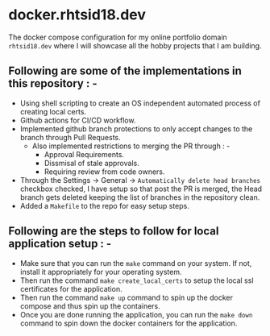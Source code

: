 # docker.rhtsid18.dev
The docker compose configuration for my online portfolio domain `rhtsid18.dev` where I will showcase all the hobby projects that I am building.

## Following are some of the implementations in this repository : -
- Using shell scripting to create an OS independent automated process of creating local certs.
- Github actions for CI/CD workflow.
- Implemented github branch protections to only accept changes to the branch through Pull Requests.
	- Also implemented restrictions to merging the PR through : -
		- Approval Requirements.
		- Dissmisal of stale approvals.
		- Requiring review from code owners.
- Through the Settings -> General -> `Automatically delete head branches` checkbox checked, I have setup so that post the PR is merged, the Head branch gets deleted keeping the list of branches in the repository clean.
- Added a `Makefile` to the repo for easy setup steps.

## Following are the steps to follow for local application setup : -
- Make sure that you can run the `make` command on your system. If not, install it appropriately for your operating system.
- Then run the command `make create_local_certs` to setup the local ssl certificates for the application.
- Then run the command `make up` command to spin up the docker compose and thus spin up the containers.
- Once you are done running the application, you can run the `make down` command to spin down the docker containers for the application.